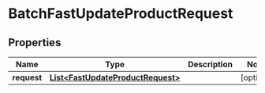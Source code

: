 

# BatchFastUpdateProductRequest


## Properties

Name | Type | Description | Notes
------------ | ------------- | ------------- | -------------
**request** | [**List&lt;FastUpdateProductRequest&gt;**](FastUpdateProductRequest.md) |  |  [optional]



